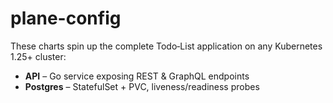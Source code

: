 # plane-config

These charts spin up the complete Todo‑List application on any Kubernetes 1.25+ cluster:

* **API** – Go service exposing REST & GraphQL endpoints  
* **Postgres** – StatefulSet + PVC, liveness/readiness probes


